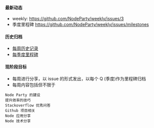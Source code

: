 #### 最新动态
* weekly: https://github.com/NodeParty/weekly/issues/3
* 季度里程碑 https://github.com/NodeParty/weekly/issues/milestones

#### 历史归档
* [每周历史记录](https://github.com/NodeParty/weekly/issues?page=1&state=closed)
* [每季度里程碑](https://github.com/NodeParty/weekly/issues/milestones)

#### 现阶段目标
* 每周进行分享，以 issue 的形式发出，以每个 Q (季度)作为里程碑归档
* 每周内容包括但不限于

```
Node Party 的建设  
提升效率的技巧  
Stackoverflow 优秀问答  
Github 项目相关  
Node 应用分享  
Node 技术分享  
```
